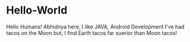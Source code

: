 # Hello-World

Hello Humans!
Abhidnya here, I like JAVA, Android Development
I've had tacos on the Moon but, I find Earth tacos far suerior than Moon tacos!
